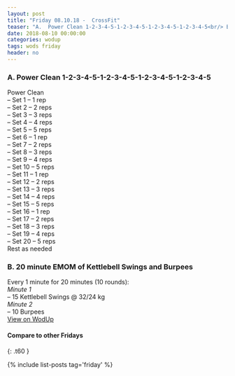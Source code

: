 ```yaml
---
layout: post
title: "Friday 08.10.18 -  CrossFit"
teaser: "A.  Power Clean 1-2-3-4-5-1-2-3-4-5-1-2-3-4-5-1-2-3-4-5<br/> B.  20 minute EMOM of Kettlebell Swings and Burpees"
date: 2018-08-10 00:00:00
categories: wodup
tags: wods friday
header: no
---
```



<h3>A.  Power Clean 1-2-3-4-5-1-2-3-4-5-1-2-3-4-5-1-2-3-4-5</h3>
Power Clean<br/>– Set 1 – 1 rep <br/>– Set 2 – 2 reps <br/>– Set 3 – 3 reps <br/>– Set 4 – 4 reps <br/>– Set 5 – 5 reps <br/>– Set 6 – 1 rep <br/>– Set 7 – 2 reps <br/>– Set 8 – 3 reps <br/>– Set 9 – 4 reps <br/>– Set 10 – 5 reps <br/>– Set 11 – 1 rep <br/>– Set 12 – 2 reps <br/>– Set 13 – 3 reps <br/>– Set 14 – 4 reps <br/>– Set 15 – 5 reps <br/>– Set 16 – 1 rep <br/>– Set 17 – 2 reps <br/>– Set 18 – 3 reps <br/>– Set 19 – 4 reps <br/>– Set 20 – 5 reps <br/>Rest as needed<br/>
<h3>B.  20 minute EMOM of Kettlebell Swings and Burpees</h3>
Every 1 minute for 20 minutes (10 rounds):<br/><em>Minute 1</em><br/>– 15 Kettlebell Swings @ 32/24 kg<br/><em>Minute 2</em><br/>– 10 Burpees<br/>
<a href="https://www.wodup.com/gyms/asphodel/wods/8398" target="blank">View on WodUp</a>


#### Compare to other Fridays
{: .t60 }

{% include list-posts tag='friday' %}